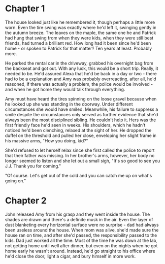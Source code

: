 # Chapter 1

The house looked just like he remembered it, though perhaps a little more worn. Even the tire swing was exactly where he'd left it, swinging gently in the autumn breeze. The leaves on the maple, the same one he and Patrick had hung that swing from when they were kids, when they were still best friends, had turned a brilliant red. How long had it been since he'd been home - or spoken to Patrick for that matter? Ten years at least. Probably more.

He parked the rental car in the driveway, grabbed his overnight bag from the backseat and got out. With any luck, this would be a short trip. Really, it needed to be. He'd assured Alexa that he'd be back in a day or two - there had to be a explanation and Amy was probably overreacting, after all, he'd reasoned, if there was actually a problem, the police would be involved - and when he got home they would talk through everything.

Amy must have heard the tires spinning on the loose gravel because when he looked up she was standing in the doorway. Under different circumstances she would have smiled. Meanwhile, his failure to suppress a smile despite the circumstances only served as further evidence that she'd always been the most disciplined sibling. He couldn't help it. Hers was the first friendly face he'd seen in weeks. His shoulders, which he hadn't noticed he'd been clenching, relaxed at the sight of her. He dropped the duffel on the threshold and pulled her close, enveloping her slight frame in his massive arms, "How you doing, kid?"

She'd refused to let herself relax since she first called the police to report that their father was missing. In her brother's arms, however, her body no longer seemed to listen and she let out a small sigh, "It's so good to see you J.J. Thank you for coming."

"Of course. Let's get out of the cold and you can catch me up on what's going on."

# Chapter 2

John released Amy from his grasp and they went inside the house. The shades are drawn and there's a definite musk in the air. Even the layer of dust blanketing every horizontal surface were no surprise - dad had always been useless around the house. When mom was alive, she'd made sure the house ran on time, and after she'd passed, the responsibility passed to the kids. Dad just worked all the time. Most of the time he was down at the lab, not getting home until well after dinner, but even on the nights when he got home early he wasn't around. Instead, he'd go straight to his office where he'd close the door, light a cigar, and bury himself in more work.
